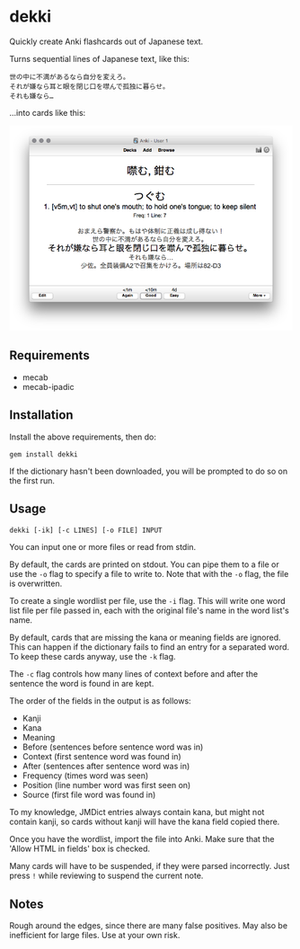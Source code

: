 # dekki

Quickly create Anki flashcards out of Japanese text.

Turns sequential lines of Japanese text, like this:

```
世の中に不満があるなら自分を変えろ。
それが嫌なら耳と眼を閉じ口を噤んで孤独に暮らせ。
それも嫌なら…
```

...into cards like this:

![example](https://raw.githubusercontent.com/Ruin0x11/dekki/master/img/example.png)

## Requirements

* mecab
* mecab-ipadic

## Installation

Install the above requirements, then do:

```
gem install dekki
```

If the dictionary hasn't been downloaded, you will be prompted to do so on the first run.

## Usage

```
dekki [-ik] [-c LINES] [-o FILE] INPUT
```

You can input one or more files or read from stdin.

By default, the cards are printed on stdout. You can pipe them to a file or use the `-o` flag to specify a file to write to. Note that with the `-o` flag, the file is overwritten.

To create a single wordlist per file, use the `-i` flag. This will write one word list file per file passed in, each with the original file's name in the word list's name.

By default, cards that are missing the kana or meaning fields are ignored. This can happen if the dictionary fails to find an entry for a separated word. To keep these cards anyway, use the `-k` flag.

The `-c` flag controls how many lines of context before and after the sentence the word is found in are kept.

The order of the fields in the output is as follows:

* Kanji
* Kana
* Meaning
* Before (sentences before sentence word was in)
* Context (first sentence word was found in)
* After (sentences after sentence word was in)
* Frequency (times word was seen)
* Position (line number word was first seen on)
* Source (first file word was found in)

To my knowledge, JMDict entries always contain kana, but might not contain kanji, so cards without kanji will have the kana field copied there.

Once you have the wordlist, import the file into Anki. Make sure that the 'Allow HTML in fields' box is checked.

Many cards will have to be suspended, if they were parsed incorrectly. Just press `!` while reviewing to suspend the current note.

## Notes

Rough around the edges, since there are many false positives. May also be inefficient for large files. Use at your own risk.
